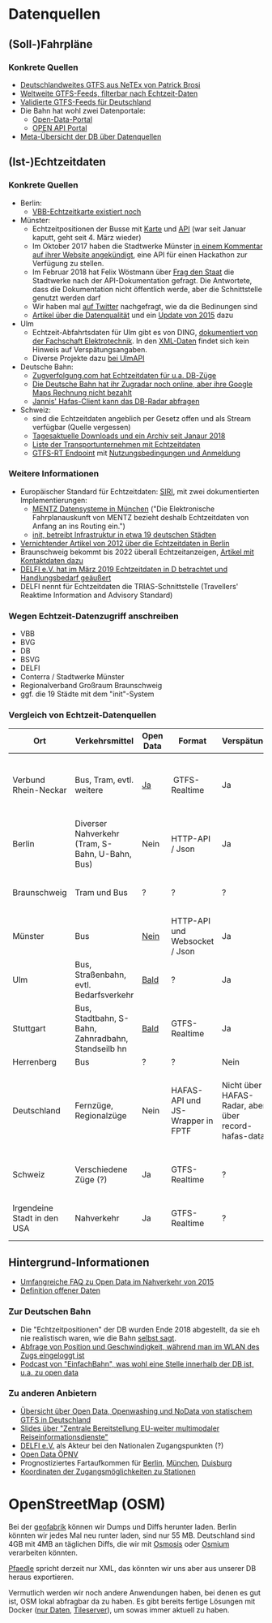 # Datenquellen

## (Soll-)Fahrpläne

### Konkrete Quellen
* [Deutschlandweites GTFS aus NeTEx von Patrick Brosi](https://gtfs.de/)
* [Weltweite GTFS-Feeds, filterbar nach Echtzeit-Daten](https://tracker.geops.de/feeds/)
* [Validierte GTFS-Feeds für Deutschland](https://gtfs.mfdz.de/)
* Die Bahn hat wohl zwei Datenportale:
  * [Open-Data-Portal](https://data.deutschebahn.com/)
  * [OPEN API Portal]( https://developer.deutschebahn.com/store/)
* [Meta-Übersicht der DB über Datenquellen](https://gobeta.de/projekte/dataportale/)

## (Ist-)Echtzeitdaten

### Konkrete Quellen
* Berlin:
  * [VBB-Echtzeitkarte existiert noch](http://fahrinfo.vbb.de/bin/help.exe/dn?L=vs_mobilitymap&tpl=fullmap&tabApp=show)
* Münster:
  * Echtzeitpositionen der Busse mit [Karte](http://api.busradar.conterra.de/demo/) und [API](http://api.busradar.conterra.de/) (war seit Januar kaputt, geht seit 4. März wieder)
  * Im Oktober 2017 haben die Stadtwerke Münster [in einem Kommentar auf ihrer Website angekündigt](https://www.stadtwerke-muenster.de/blog/verkehr/eine-anekdote-wie-wir-zu-fis2go-kamen/), eine API für einen Hackathon zur Verfügung zu stellen.
  * Im Februar 2018 hat Felix Wöstmann über [Frag den Staat](https://fragdenstaat.de/anfrage/api-der-bus-echtzeitauskunft/) die Stadtwerke nach der API-Dokumentation gefragt. Die Antwortete, dass die Dokumentation nicht öffentlich werde, aber die Schnittstelle genutzt werden darf
  * Wir haben mal [auf Twitter](https://twitter.com/dystonse/status/1235241688278458369) nachgefragt, wie da die Bedinungen sind
  * [Artikel über die Datenqualität](http://www.stadtwerke-muenster.de/blog/verkehr/wie-aus-einer-minute-drei-werden-koennen-echtzeitauskunft-und-ihre-grenzen/) und ein [Update von 2015](https://www.stadtwerke-muenster.de/blog/verkehr/von-analog-zu-digital-fis-verbessert/) dazu
* Ulm
  * Echtzeit-Abfahrtsdaten für Ulm gibt es von DING, [dokumentiert von der Fachschaft Elektrotechnik](http://bus.fs-et.de/bus/info.html). In den [XML-Daten](http://www.ding.eu/ding2/XML_DM_REQUEST?laguage=de&typeInfo_dm=stopID&nameInfo_dm=9001240&deleteAssignedStops_dm=1&useRealtime=1&mode=direct) findet sich kein Hinweis auf Verspätungsangaben.
  * Diverse Projekte dazu [bei UlmAPI](https://github.com/UlmAPI)
* Deutsche Bahn:
  * [Zugverfolgung.com hat Echtzeitdaten für u.a. DB-Züge](https://www.zugverfolgung.com/db-deutsche-bahn)
  * [Die Deutsche Bahn hat ihr Zugradar noch online, aber ihre Google Maps Rechnung nicht bezahlt](http://www.apps-bahn.de/bin/livemap/query-livemap.exe/dn?L=vs_livefahrplan&livemap=yes)
  * [Jannis' Hafas-Client kann das DB-Radar abfragen](https://github.com/public-transport/hafas-client/blob/5/docs/radar.md)
* Schweiz:
  * sind die Echtzeitdaten angeblich per Gesetz offen und als Stream verfügbar (Quelle vergessen)
  * [Tagesaktuelle Downloads und ein Archiv seit Janaur 2018](https://opentransportdata.swiss/de/dataset/istdaten)
  * [Liste der Transportunternehmen mit Echtzeitdaten](https://opentransportdata.swiss/de/dataset/go-realtime/resource/3b57792a-1679-4b97-8c9b-f06faa1c9cf6)
  * [GTFS-RT Endpoint](https://api.opentransportdata.swiss/gtfs-rt) mit [Nutzungsbedingungen und Anmeldung](https://opentransportdata.swiss/de/terms-of-use/)

### Weitere Informationen
* Europäischer Standard für Echtzeitdaten: [SIRI](https://de.wikipedia.org/wiki/Service_Interface_for_Real_Time_Information), mit zwei dokumentierten Implementierungen:
  * [MENTZ Datensysteme in München](https://www.mentz.net/loesungen/efa/echtzeitdaten/) ("Die Elektronische Fahrplanauskunft von MENTZ bezieht deshalb Echtzeitdaten von Anfang an ins Routing ein.")
  * [init, betreibt Infrastruktur in etwa 19 deutschen Städten](https://www.initse.com/dede/projekte.html)
* [Vernichtender Artikel von 2012 über die Echtzeitdaten in Berlin](https://signalarchiv.de/Meldungen/10000634)
* Braunschweig bekommt bis 2022 überall Echtzeitanzeigen, [Artikel mit Kontaktdaten dazu](https://www.regionalverband-braunschweig.de/echtzeit/)
* [DELFI e.V. hat im März 2019 Echtzeitdaten in D betrachtet und Handlungsbedarf geäußert](https://www.delfi.de/de/download/?f=20190331-finale_kurzfassung_kurzbericht_fops_dds_01-00.pdf)
* DELFI nennt für Echtzeitdaten die TRIAS-Schnittstelle (Travellers' Reaktime Information and Advisory Standard)

### Wegen Echtzeit-Datenzugriff anschreiben
* VBB
* BVG
* DB
* BSVG
* DELFI
* Conterra / Stadtwerke Münster
* Regionalverband Großraum Braunschweig
* ggf. die 19 Städte mit dem "init"-System

### Vergleich von Echtzeit-Datenquellen
| Ort                         | Verkehrsmittel                                      | Open Data      | Format                           | Verspätung                                          | Prognose                    | Position | Vorteile                                                                                        | Nachteile                                                            |
|-----------------------------|-----------------------------------------------------|----------------|----------------------------------|-----------------------------------------------------|-----------------------------|----------|-------------------------------------------------------------------------------------------------|----------------------------------------------------------------------|
| Verbund Rhein-Neckar        | Bus, Tram, evtl. weitere                            | [Ja][5]        | GTFS-Realtime                    | Ja                                                  | Ja                          | Nein     | Bisher erste bekannte offene Echtzeitdaten                                                      | Stream enthält evtl. nur Infos zu 100 von 1380 Fahrzeugen            |
| Berlin                      | Diverser Nahverkehr (Tram, S-Bahn, U-Bahn, Bus)     | Nein           | HTTP-API / Json                  | Ja                                                  | Über andere API             | Ja       | Verfügbar, viel statisches Open Data                                                            | durch hohe Taktdichte nicht so relevant                              |
| Braunschweig                | Tram und Bus                                        | ?              | ?                                | ?                                                   | Müsste (bald) vorliegen [4] | ?        | Gut für lokales Testen                                                                          | Evtl. Gar nicht verfügbar                                            |
| Münster                     | Bus                                                 | [Nein][1]      | HTTP-API und Websocket / Json    | Ja                                                  | Nein                        | Ja       | Evtl. open data (ist angefragt), relativ gut für lokale Tests                                   | nur Busse                                                            |
| Ulm                         | Bus, Straßenbahn, evtl. Bedarfsverkehr              | [Bald][2]      | ?                                | Ja                                                  | Nein                        | Ja       | Open Data für die Zukunft festgeschrieben                                                       | Noch nicht verfügbar                                                 |
| Stuttgart                   | Bus, Stadtbahn, S-Bahn, Zahnradbahn, Standseilb hn  | [Bald][3]      | GTFS-Realtime                    | Ja                                                  | Nein                        | Ja       | evtl. erste deutsche Stadt mit GTFS-Realtime                                                    | Noch nicht verfügbar                                                 |
| Herrenberg                  | Bus                                                 | ?              | ?                                | Nein                                                | Nein                        | [Ja][3]  |                                                                                                 |                                                                      |
| Deutschland                 | Fernzüge, Regionalzüge                              | Nein           | HAFAS-API und JS-Wrapper in FPTF | Nicht über HAFAS-Radar, aber über record-hafas-data | Ja                          | Ja       | Lange Taktzeiten für viel Relevant, große Zielgruppe, Community hat viel Erfahrung mit den APIs | Kein Open Data für Echtzeit                                          |
| Schweiz                     | Verschiedene Züge (?)                               | Ja             | GTFS-Realtime                    | ?                                                   | ?                           | ?        | Realtime verfügbar und open data                                                                | Kein lokaler Test, kaum echte Relevanz                               |
| Irgendeine Stadt in den USA | Nahverkehr                                          | Ja             | GTFS-Realtime                    | ?                                                   | ?                           | ?        | Realtime verfügbar und open data, Praxiserprobt                                                 | Kein lokaler Test, keine echte Relevanz                              |

[1]: https://twitter.com/codeformuenster/status/1235273236360900608
[2]: https://twitter.com/verschwoerhaus/status/1235529198078513154
[3]: https://twitter.com/mfdz_de/status/1235548411908288515
[4]: https://www.regionalverband-braunschweig.de/echtzeit/
[5]: https://www.vrn.de/service/entwickler/gtfs/index.html

## Hintergrund-Informationen
* [Umfangreiche FAQ zu Open Data im Nahverkehr von 2015](https://github.com/UlmApi/beyondtransit/blob/gh-pages/evu-daten-faq.md)
* [Definition offener Daten](http://opendefinition.org/od/2.1/de/)

### Zur Deutschen Bahn
* Die "Echtzeitpositionen" der DB wurden Ende 2018 abgestellt, da sie eh nie realistisch waren, wie die Bahn [selbst sagt](https://web.archive.org/web/20190417012918/https://www.bahn.de/p/view/service/mobile/zugradar.shtml).
* [Abfrage von Position und Geschwindigkeit, während man im WLAN des Zugs eingeloggt ist](https://hannover.ccc.de/~nexus/dbwifi/)
* [Podcast von "EinfachBahn", was wohl eine Stelle innerhalb der DB ist, u.a. zu open data](https://open.spotify.com/show/3fIeX7IkQmfViIu1cj34SU)

### Zu anderen Anbietern
* [Übersicht über Open Data, Openwashing und NoData von statischem GTFS in Deutschland](https://rettedeinennahverkehr.de/)
* [Slides über "Zentrale Bereitstellung EU-weiter multimodaler Reiseinformationsdienste"](https://okfn.de/files/blog/2018/01/BMVI_Dialogforum_am_31-01-18.pdf)
* [DELFI e.V.](https://www.delfi.de/) als Akteur bei den Nationalen Zugangspunkten (?)
* [Open Data ÖPNV](https://www.opendata-oepnv.de/ht/de/willkommen)
* Prognostiziertes Fartaufkommen für [Berlin](https://www.mcloud.de/web/guest/suche/-/results/detail/AD4ACF34-F801-4F0F-8EED-E9F30788E26C?_mcloudsearchportlet_backURL=https%3A%2F%2Fwww.mcloud.de%2Fweb%2Fguest%2Fsuche%2F-%2Fresults%2FsearchAction%3F_mcloudsearchportlet_currentAggs%3Dextras.subgroups%253A%2522railway%2522%26_mcloudsearchportlet_page%3D0%26_mcloudsearchportlet_sort%3Dlatest), [München](https://www.mcloud.de/web/guest/suche/-/results/detail/1BA3649D-D1FB-4409-9023-0EBE21B35292?_mcloudsearchportlet_backURL=https%3A%2F%2Fwww.mcloud.de%2Fweb%2Fguest%2Fsuche%2F-%2Fresults%2FsearchAction%3F_mcloudsearchportlet_currentAggs%3Dextras.subgroups%253A%2522railway%2522%26_mcloudsearchportlet_page%3D0%26_mcloudsearchportlet_sort%3Dlatest), [Duisburg](https://www.mcloud.de/web/guest/suche/-/results/detail/3F3B46C3-C72A-4DB7-8B2D-D20C5375DF51?_mcloudsearchportlet_backURL=https%3A%2F%2Fwww.mcloud.de%2Fweb%2Fguest%2Fsuche%2F-%2Fresults%2FsearchAction%3F_mcloudsearchportlet_currentAggs%3Dextras.subgroups%253A%2522railway%2522%26_mcloudsearchportlet_page%3D0%26_mcloudsearchportlet_sort%3Dlatest)
 * [Koordinaten der Zugangsmöglichkeiten zu Stationen](https://www.mcloud.de/web/guest/suche/-/results/detail/_mcloudde_koordinatenderzugangsmglichkeitenzustationen?_mcloudsearchportlet_backURL=https%3A%2F%2Fwww.mcloud.de%2Fweb%2Fguest%2Fsuche%2F-%2Fresults%2FsearchAction%3F_mcloudsearchportlet_currentAggs%3Dextras.subgroups%253A%2522railway%2522%26_mcloudsearchportlet_page%3D3%26_mcloudsearchportlet_sort%3Dlatest)

# OpenStreetMap (OSM)
Bei der [geofabrik](https://download.geofabrik.de/europe/germany.html) können wir Dumps und Diffs herunter laden. Berlin könnten wir jedes Mal neu runter laden, sind nur 55 MB. Deutschland sind 4GB mit 4MB an täglichen Diffs, die wir mit [Osmosis](https://wiki.openstreetmap.org/wiki/Osmosis) oder [Osmium](https://osmcode.org/osmium-tool/) verarbeiten könnten.

[Pfaedle](https://github.com/ad-freiburg/pfaedle) spricht derzeit nur XML, das könnten wir uns aber aus unserer DB heraus exportieren.

Vermutlich werden wir noch andere Anwendungen haben, bei denen es gut ist, OSM lokal abfragbar da zu haben. Es gibt bereits fertige Lösungen mit Docker ([nur Daten](https://github.com/kartoza/docker-osm), [Tileserver](https://github.com/Overv/openstreetmap-tile-server/blob/master/README.md)), um sowas immer aktuell zu haben.
